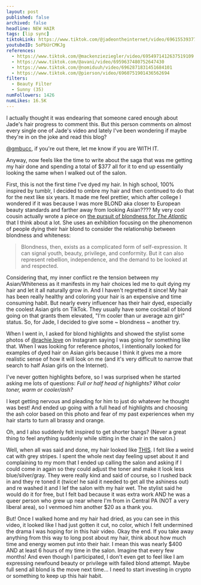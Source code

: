 ```yaml
---
layout: post
published: false
archived: false
headline: NEW HAIR
tags: [lip sync]
tiktokLink: https://www.tiktok.com/@jadeontheinternet/video/6961553937765846277
youtubeID: 5oPbUrCMKJg
references:
  - https://www.tiktok.com/@mackenzieziegler/video/6954971412637519109
  - https://www.tiktok.com/@avani/video/6959637480752647430
  - https://www.tiktok.com/@nomiduuh/video/6962871831451684101
  - https://www.tiktok.com/@pierson/video/6960751901436562694
filters:
  - Beauty Filter
  - Sunny (35)
numFollowers: 1426
numLikes: 16.5K
---
```


I actually thought it was endearing that someone cared enough about Jade's hair progress to comment this. But this person comments on almost every single one of Jade's video and lately I've been wondering if maybe they're in on the joke and read this blog?

[@gmbucc](https://www.tiktok.com/@gmbucc/?), if you're out there, let me know if you are WITH IT.

Anyway, now feels like the time to write about the saga that was me getting my hair done and spending a total of $377 all for it to end up essentially looking the same when I walked out of the salon.

First, this is not the first time I've dyed my hair. In high school, 100% inspired by tumblr, I decided to ombre my hair and then continued to do that for the next like six years. It made me feel prettier, which after college I wondered if it was because I was more BLOND aka closer to European beauty standards and farther away from looking Asian???? My very cool cousin actually wrote a piece on [the pursuit of blondness for *The Atlantic*](https://www.theatlantic.com/entertainment/archive/2018/08/the-pursuit-of-blondness/567688/) that I think about a lot. She uses an exhibition focusing on the phenomenon of people dying their hair blond to consider the relationship between blondness and whiteness:

> Blondness, then, exists as a complicated form of self-expression. It can signal youth, beauty, privilege, and conformity. But it can also represent rebellion, independence, and the demand to be looked at and respected.

Considering that, my inner conflict re the tension between my Asian/Whiteness as it manifests in my hair choices led me to quit dying my hair and let it all naturally grow in. And I haven't regretted it since! My hair has been really healthy and coloring your hair is an expensive and time consuming habit. But nearly every influencer has their hair dyed, especially the coolest Asian girls on TikTok. They usually have some cocktail of blond going on that grants them elevated, "I'm cooler than ur average azn girl" status. So, for Jade, I decided to give some ~ blondness ~ another try.  

When I went in, I asked for blond highlights and showed the stylist some photos of [@rachie.love](https://www.instagram.com/p/CKGAHkQF3jq/) on Instagram saying I was going for something like that. When I was looking for reference photos, I intentionally looked for examples of dyed hair on Asian girls because I think it gives me a more realistic sense of how it will look on me (and it's very difficult to narrow that search to half Asian girls on the Internet). 

I've never gotten highlights before, so I was surprised when he started asking me lots of questions: *Full or half head of highlights?* *What color toner, warm or cooler/ash?* 

I kept getting nervous and pleading for him to just do whatever he thought was best! And ended up going with a full head of highlights and choosing the ash color based on this photo and fear of my past experiences when my hair starts to turn all brassy and orange.

Oh, and I also suddenly felt inspired to get shorter bangs? (Never a great thing to feel anything suddenly while sitting in the chair in the salon.) 

Well, when all was said and done, my hair looked like [THIS](https://whoisjadeontheinter.net/badhair/). I felt like a weird cat with grey stripes. I spent the whole next day feeling upset about it and complaining to my mom that I ended up calling the salon and asking if I could come in again so they could adjust the toner and make it look less blue/silver/gray. They were really kind and said of course, so I rushed back in and they re toned it (twice! he said it needed to get all the ashiness out) and re washed it and I lef the salon with my hair wet. The stylist said he would do it for free, but I felt bad because it was extra work AND he was a queer person who grew up near where I'm from in Central PA (NOT a very liberal area), so I venmoed him another $20 as a thank you. 

But! Once I walked home and my hair had dried, as you can see in this video, it looked like I had just gotten it cut, no color, which I felt undermined the drama I was hoping for in this hair video. Okay the end. If you take away anything from this way to long post about my hair, think about how much time and energy women put into their hair. I mean this was nearly $400 AND at least 6 hours of my time in the salon. Imagine that every few months! And even though I participated, I don't even get to feel like I am expressing newfound beauty or privilege with failed blond attempt. Maybe full send all blond is the move next time... I need to start investing in crypto or something to keep up this hair habit.